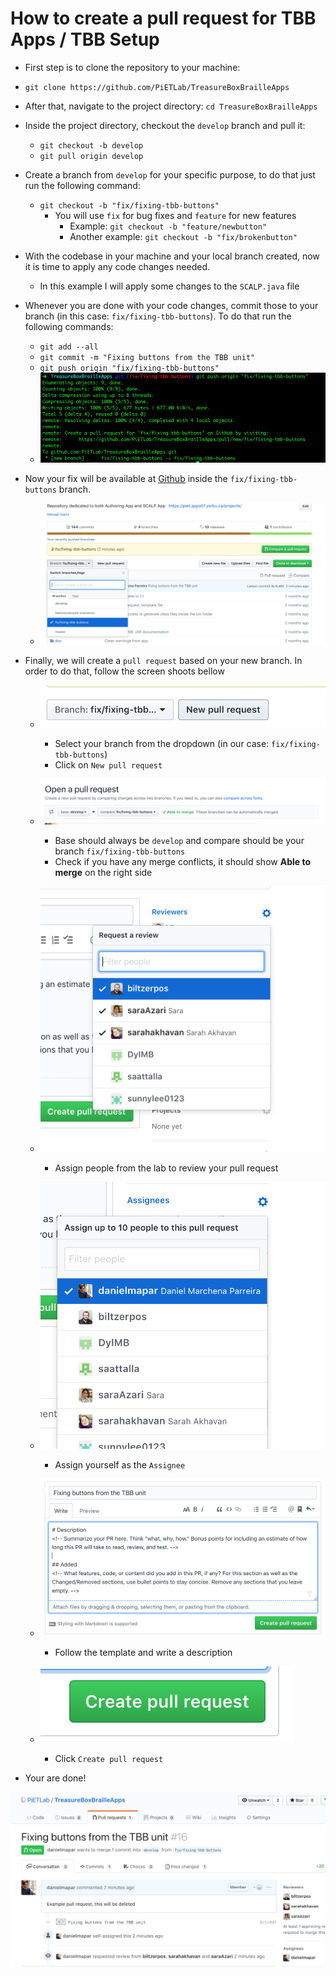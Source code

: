 # How to create a pull request for TBB Apps / TBB Setup

*  First step is to clone the repository to your machine:
  * `git clone https://github.com/PiETLab/TreasureBoxBrailleApps`


* After that, navigate to the project directory: `cd TreasureBoxBrailleApps`


* Inside the project directory, checkout the `develop` branch and pull it:
  * `git checkout -b develop`
  * `git pull origin develop`


* Create a branch from `develop` for your specific purpose, to do that just run the following command:
  * `git checkout -b "fix/fixing-tbb-buttons"`
    * You will use `fix` for bug fixes and `feature` for new features
      * Example: `git checkout -b "feature/newbutton"`
      * Another example: `git checkout -b "fix/brokenbutton"`


* With the codebase in your machine and your local branch created, now it is time to apply any code changes needed.
  * In this example I will apply some changes to the `SCALP.java` file


* Whenever you are done with your code changes, commit those to your branch (in this case: `fix/fixing-tbb-buttons`). To do that run the following commands:
  * `git add --all`
  * `git commit -m "Fixing buttons from the TBB unit"`
  * `git push origin "fix/fixing-tbb-buttons"`
  * ![pushing_code](./images/pushing_code.png)


* Now your fix will be available at [Github](https://github.com/PiETLab/TreasureBoxBrailleApps/tree/fix/fixing-tbb-buttons) inside the `fix/fixing-tbb-buttons` branch.
  * ![branch](./images/branch.png)


* Finally, we will create a `pull request` based on your new branch. In order to do that, follow the screen shoots bellow
  * ![pull_request1](./images/pull_request1.png)
    * Select your branch from the dropdown (in our case: `fix/fixing-tbb-buttons`)
    * Click on `New pull request`

  * ![pull_request2](./images/pull_request2.png)
    * Base should always be `develop` and compare should be your branch `fix/fixing-tbb-buttons`
    * Check if you have any merge conflicts, it should show **Able to merge** on the right side

  * ![pull_request5](./images/pull_request5.png)
    * Assign people from the lab to review your pull request

  * ![pull_request6](./images/pull_request6.png)
    * Assign yourself as the `Assignee`

  * ![pull_request3](./images/pull_request3.png)
    * Follow the template and write a description

  * ![pull_request4](./images/pull_request4.png)
    * Click `Create pull request`

* Your are done!

![pull_request7](./images/pull_request7.png) 
